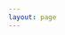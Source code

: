```yaml
---
layout: page
---
```


<script setup>
import {
  VPTeamPage,
  VPTeamPageTitle,
  VPTeamMembers
} from 'vitepress/theme'

const members = [
  {
    avatar: 'https://avatars.githubusercontent.com/u/62163604',
    name: 'Son Hong Do',
    title: 'Frontend Developer',
    links: [
      { icon: 'github', link: 'https://github.com/sondh0127' }
    ]
  },
  {
    avatar: 'https://github.com/vietkute02.png',
    name: 'Viet Anh Luu',
    title: 'Tech Lead / Product Manager',
    links: [
      { icon: 'github', link: 'https://github.com/vietkute02' }
    ]
  }
]
</script>

<VPTeamPage>
  <VPTeamPageTitle>
    <template #title></template>
    <template #lead></template>
  </VPTeamPageTitle>
  <VPTeamMembers
    :members="members"
  /></VPTeamPage>
